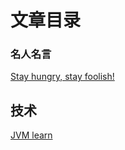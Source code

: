 # 文章目录

### 名人名言

[Stay hungry, stay foolish!](https://github.com/MarkShen1992/article/blob/master/%E5%90%8D%E4%BA%BA%E5%90%8D%E8%A8%80/MRMY_Stay%20hungry_stay%20foolish.md)



## 技术

[JVM  learn](https://github.com/MarkShen1992/article/blob/master/%E6%8A%80%E6%9C%AF/GC_Tuning_note.md)

